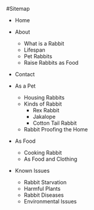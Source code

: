 #Sitemap

- Home
- About
	- What is a Rabbit
	- Lifespan
	- Pet Rabbits
	- Raise Rabbits as Food 
- Contact

- As a Pet
	- Housing Rabbits
	- Kinds of Rabbit
		- Rex Rabbit
		- Jakalope
		- Cotton Tail Rabbit
	- Rabbit Proofing the Home
- As Food
	- Cooking Rabbit
	- As Food and Clothing

- Known Issues
	- Rabbit Starvation
	- Harmful Plants
	- Rabbit Diseases
	- Environmental Issues